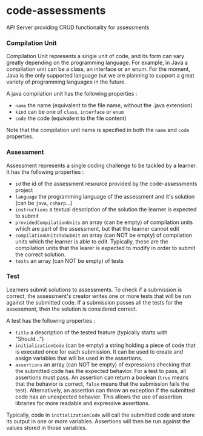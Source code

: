 code-assessments
===========

API Server providing CRUD functionality for assessments

### Compilation Unit

Compilation Unit represents a single unit of code, and its form can vary greatly depending on the programming language. For example, in Java a compilation unit can be a class, an interface or an enum. For the moment, Java is the only supported language but we are planning to support a great variety of programming languages in the future.

A java compilation unit has the following properties :
-   ``name`` the name (equivalent to the file name, without the .java extension)
-   ``kind`` can be one of ``class``, ``interface`` or ``enum``
-   ``code`` the code (equivalent to the file content)

Note that the compilation unit name is specified in both the ``name`` and ``code`` properties.


### Assessment

Assessment represents a single coding challenge to be tackled by a learner. It has the following properties :
-   ``id`` the id of the assessment resource provided by the code-assessments project
-   ``language`` the programming language of the assessment and it's solution (can be ``java``, ``csharp``...)
-   ``instructions``  a textual description of the solution the learner is expected to submit
-   ``providedCompilationUnits`` an array (can be empty) of compilation units which are part of the assessment, but that the learner cannot edit 
-   ``compilationUnitsToSubmit`` an array (can NOT be empty) of compilation units which the learner is able to edit. Typically, these are the compilation units that the learer is expected to modify in order to submit the correct solution. 
-   ``tests`` an array (can NOT be empty) of tests


### Test

Learners submit solutions to assessments. To check if a submission is correct, the assessment's creator writes one or more tests that will be run against the submitted code. If a submission passes all the tests for the assessment, then the solution is considered correct. 

A test has the following properties :
-   ``title`` a description of the tested feature (typically starts with "Should...")
-   ``initializationCode`` (can be empty) a string holding a piece of code that is executed once for each submission. It can be used to create and assign variables that will be used in the assertions.
-   ``assertions`` an array (can NOT be empty) of expressions checking that the submitted code has the expected behavior. For a test to pass, all assertions must pass. An assertion can return a boolean (``true`` means that the behavior is correct, ``false`` means that the submission fails the test). Alternatively, an assertion can throw an exception if the submitted code has an unexpected behavior. This allows the use of assertion libraries for more readable and expressive assertions. 

Typically, code in ``initializationCode`` will call the submitted code and store its output in one or more variables. Assertions will then be run against the values stored in those variables.
